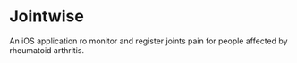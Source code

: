 # Jointwise
An iOS application ro monitor and register joints pain for people affected by rheumatoid arthritis.
